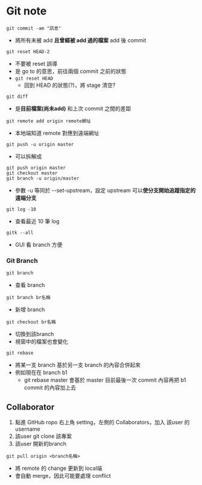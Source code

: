 ﻿# Git note

```git commit -am "訊息"```
- 將所有未被 add **且曾經被 add 過的檔案** add 後 commit

```git reset HEAD-2```
- 不要被 reset 誤導
- 是 go to 的意思，前往兩個 commit 之前的狀態
- ```git reset HEAD``` 
    - 回到 HEAD 的狀態(?)，將 stage 清空?

```git diff```
- 是**目前檔案(尚未add)** 和上次 commit 之間的差距

```git remote add origin remote網址```
- 本地端知道 remote 對應到遠端網址

```git push -u origin master```
- 可以拆解成 
```
git push origin master
git checkout master
git branch -u origin/master
```
- 參數 -u 等同於 --set-upstream，設定 upstream 可以**使分支開始追蹤指定的遠端分支**


```git log -10```
- 查看最近 10 筆 log

```gitk --all```
- GUI 看 branch 方便

### Git Branch

```git branch```
- 查看 branch

```git branch br名稱```
- 新增 branch

```git checkout br名稱```
- 切換到該branch
- 視窗中的檔案也會變化

```git rebase```
- 將某一支 branch 基於另一支 branch 的內容合併起來
- 例如現在在 branch b1
    - git rebase master 會基於 master 目前最後一次 commit 內容再把 b1 commit 的內容加上去

    
## Collaborator

1. 點進 GitHub ropo 右上角 setting，左側的 Collaborators，加入 該user 的 username
2. 該user git clone 該專案
3. 該user 開新的branch


```git pull origin <branch名稱>```
- 將 remote 的 change 更新到 local端
- 會自動 merge，因此可能要處理 conflict












